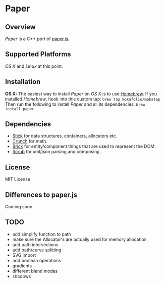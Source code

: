 Paper
==========

Overview
----------

*Paper* is a C++ port of [paper.js](http://paperjs.org/).

Supported Platforms
----------
*OS X* and *Linux* at this point.

Installation
----------
**OS X:**
The easiest way to install *Paper* on *OS X* is to use [Homebrew](http://brew.sh/).
If you installed *Homebrew*, hook into this custom tap:
`brew tap mokafolio/mokatap` 
Then run the following to install *Paper* and all its dependencies.
`brew install paper`


Dependencies
----------

- [Stick](https://github.com/mokafolio/Stick) for data structures, containers, allocators etc.
- [Crunch](https://github.com/mokafolio/Crunch) for math.
- [Brick](https://github.com/mokafolio/Brick) for entity/component things that are used to represent the DOM.
- [Scrub](https://github.com/mokafolio/Scrub) for xml/json parsing and composing.


License
----------
MIT License


Differences to paper.js
----------
Coming soon.


TODO
----------
- add simplify function to path
- make sure the Allocator's are actually used for memory allocation
- add path intersections
- add path/curve splitting
- SVG import
- add boolean operations
- gradients
- different blend modes
- shadows
